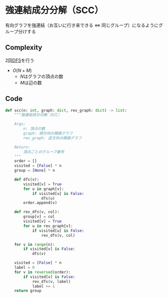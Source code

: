 # 強連結成分分解（SCC）

有向グラフを強連結（お互いに行き来できる ⇔ 同じグループ）になるようにグループ分けする

## Complexity

2回[DFS](./dfs.md)を行う

- $O(N + M)$
    - $N$はグラフの頂点の数
    - $M$は辺の数

## Code

```py
def scc(n: int, graph: dict, rev_graph: dict) -> list:
    """強連結成分分解（SCC）

    Args:
        n: 頂点の数
        graph: 順方向の隣接グラフ
        rev_graph: 逆方向の隣接グラフ

    Return:
        頂点ごとのグループ番号
    """
    order = []
    visited = [False] * n
    group = [None] * n

    def dfs(v):
        visited[v] = True
        for u in graph[v]:
            if visited[u] is False:
                dfs(u)
        order.append(v)

    def rev_dfs(v, col):
        group[v] = col
        visited[v] = True
        for u in rev_graph[v]:
            if visited[u] is False:
                rev_dfs(v, col)

    for v in range(n):
        if visited[v] is False:
            dfs(v)

    visited = [False] * n
    label = 0
    for v in reversed(order):
        if visited[v] is False:
            rev_dfs(v, label)
            label += 1
    return group
```
